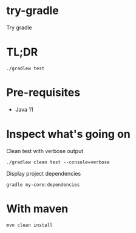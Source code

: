 # try-gradle

Try gradle

# TL;DR

    ./gradlew test
    
# Pre-requisites

* Java 11

# Inspect what's going on

Clean test with verbose output

    ./gradlew clean test --console=verbose    

Display project dependencies

    gradle my-core:dependencies

# With maven

    mvn clean install